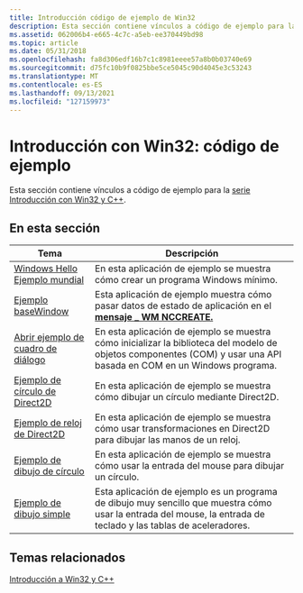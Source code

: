 ```yaml
---
title: Introducción código de ejemplo de Win32
description: Esta sección contiene vínculos a código de ejemplo para la serie Introducción con Win32 y C++.
ms.assetid: 062006b4-e665-4c7c-a5eb-ee370449bd98
ms.topic: article
ms.date: 05/31/2018
ms.openlocfilehash: fa8d306edf16b7c1c8981eeee57a8b0b03740e69
ms.sourcegitcommit: d75fc10b9f0825bbe5ce5045c90d4045e3c53243
ms.translationtype: MT
ms.contentlocale: es-ES
ms.lasthandoff: 09/13/2021
ms.locfileid: "127159973"
---
```

# <a name="get-started-with-win32-sample-code"></a>Introducción con Win32: código de ejemplo

Esta sección contiene vínculos a código de ejemplo para la [serie Introducción con Win32 y C++](learn-to-program-for-windows.md).

## <a name="in-this-section"></a>En esta sección



| Tema                                                                   | Descripción                                                                                                                                       |
|-------------------------------------------------------------------------|---------------------------------------------------------------------------------------------------------------------------------------------------|
| [Windows Hello Ejemplo mundial](windows-hello-world-sample.md)<br/> | En esta aplicación de ejemplo se muestra cómo crear un programa Windows mínimo.<br/>                                                                 |
| [Ejemplo baseWindow](basewindow-sample.md)<br/>                   | Esta aplicación de ejemplo muestra cómo pasar datos de estado de aplicación en el [**mensaje \_ WM NCCREATE.**](/windows/desktop/winmsg/wm-nccreate)<br/>          |
| [Abrir ejemplo de cuadro de diálogo](open-dialog-box-sample.md)<br/>         | En esta aplicación de ejemplo se muestra cómo inicializar la biblioteca del modelo de objetos componentes (COM) y usar una API basada en COM en un Windows programa.<br/> |
| [Ejemplo de círculo de Direct2D](direct2d-circle-sample.md)<br/>         | En esta aplicación de ejemplo se muestra cómo dibujar un círculo mediante Direct2D.<br/>                                                                     |
| [Ejemplo de reloj de Direct2D](direct2d-clock-sample.md)<br/>           | En esta aplicación de ejemplo se muestra cómo usar transformaciones en Direct2D para dibujar las manos de un reloj.<br/>                                          |
| [Ejemplo de dibujo de círculo](draw-circle-sample.md)<br/>                 | En esta aplicación de ejemplo se muestra cómo usar la entrada del mouse para dibujar un círculo.<br/>                                                                 |
| [Ejemplo de dibujo simple](simple-drawing-sample.md)<br/>           | Esta aplicación de ejemplo es un programa de dibujo muy sencillo que muestra cómo usar la entrada del mouse, la entrada de teclado y las tablas de aceleradores.<br/>    |



 

## <a name="related-topics"></a>Temas relacionados

<dl> <dt>

[Introducción a Win32 y C++](learn-to-program-for-windows.md)
</dt> </dl>

 

